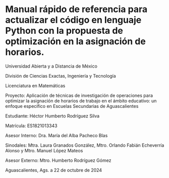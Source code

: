 # Manual rápido de referencia para actualizar el código en lenguaje Python con la propuesta de optimización en la asignación de horarios.

Universidad Abierta y a Distancia de México

División de Ciencias Exactas, Ingeniería y Tecnología

Licenciatura en Matemáticas

Proyecto: Aplicación de técnicas de investigación de operaciones para optimizar la asignación de horarios de trabajo en el ámbito educativo: un enfoque específico en Escuelas Secundarias de Aguascalientes

Estudiante:  Héctor Humberto Rodríguez Silva

Matrícula:   ES1821013343

Asesor Interno:  Dra. María del Alba Pacheco Blas

Sinodales:       Mtra. Laura Granados González, Mtro. Orlando Fabián Echeverría Alonso y Mtro. Manuel López Mateos

Asesor Externo:  Mtro. Humberto Rodríguez Gómez

Aguascalientes, Ags. a 22 de octubre de 2024

